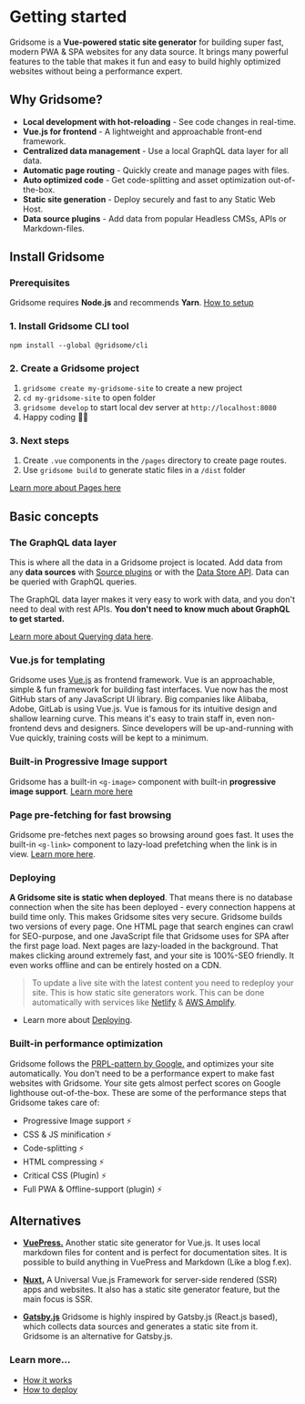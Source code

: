 # Getting started
Gridsome is a **Vue-powered static site generator** for building super fast, modern PWA & SPA websites for any data source. It brings many powerful features to the table that makes it fun and easy to build highly optimized websites without being a performance expert.

## Why Gridsome?

- **Local development with hot-reloading** - See code changes in real-time.
- **Vue.js for frontend** - A lightweight and approachable front-end framework.
- **Centralized data management** - Use a local GraphQL data layer for all data.
- **Automatic page routing** - Quickly create and manage pages with files.
- **Auto optimized code** - Get code-splitting and asset optimization out-of-the-box.
- **Static site generation** - Deploy securely and fast to any Static Web Host.
- **Data source plugins** - Add data from popular Headless CMSs, APIs or Markdown-files.	 


## Install Gridsome

### Prerequisites
Gridsome requires **Node.js** and recommends **Yarn**. [How to setup](/docs/prerequisites)

### 1. Install Gridsome CLI tool

`npm install --global @gridsome/cli`

### 2. Create a Gridsome project

1. `gridsome create my-gridsome-site` to create a new project </li>
2. `cd my-gridsome-site` to open folder
3. `gridsome develop` to start local dev server at `http://localhost:8080`
4. Happy coding 🎉🙌

### 3. Next steps

1. Create `.vue` components in the `/pages` directory to create page routes.
2. Use `gridsome build` to generate static files in a `/dist` folder

[Learn more about Pages here](/docs/pages)


## Basic concepts

### The GraphQL data layer
This is where all the data in a Gridsome project is located. Add data from any **data sources** with [Source plugins](/plugins) or with the [Data Store API](/docs/data-store-api). Data can be queried with GraphQL queries. 

The GraphQL data layer makes it very easy to work with data, and you don't need to deal with rest APIs. **You don't need to know much about GraphQL to get started.**


[Learn more about Querying data here](/docs/data-query-data).

### Vue.js for templating
Gridsome uses [Vue.js](https://vuejs.org/) as frontend framework. Vue is an approachable, simple & fun framework for building fast interfaces. Vue now has the most GitHub stars of any JavaScript UI library. Big companies like Alibaba, Adobe, GitLab is using Vue.js. Vue is famous for its intuitive design and shallow learning curve. This means it's easy to train staff in, even non-frontend devs and designers. Since developers will be up-and-running with Vue quickly, training costs will be kept to a minimum.


### Built-in Progressive Image support
Gridsome has a built-in `<g-image>` component with built-in **progressive image support**.
[Learn more here](/docs/images)

### Page pre-fetching for fast browsing
Gridsome pre-fetches next pages so browsing around goes fast. It uses the built-in `<g-link>` component to lazy-load prefetching when the link is in view. [Learn more here](/docs/linking).


### Deploying

**A Gridsome site is static when deployed**. That means there is no database connection when the site has been deployed - every connection happens at build time only. This makes Gridsome sites very secure. Gridsome builds two versions of every page. One HTML page that search engines can crawl for SEO-purpose, and one JavaScript file that Gridsome uses for SPA after the first page load. Next pages are lazy-loaded in the background. That makes clicking around extremely fast, and your site is 100%-SEO friendly. It even works offline and can be entirely hosted on a CDN.

> To update a live site with the latest content you need to redeploy your site. This is how static site generators work. This can be done automatically with services like [Netlify](https://netlify.com) & [AWS Amplify](https://aws.amazon.com/amplify/console).

- Learn more about [Deploying](/docs/deployment).

### Built-in performance optimization

Gridsome follows the [PRPL-pattern by Google.](https://developers.google.com/web/fundamentals/performance/prpl-pattern/) and optimizes your site automatically. You don't need to be a performance expert to make fast websites with Gridsome. Your site gets almost perfect scores on Google lighthouse out-of-the-box. These are some of the performance steps that Gridsome takes care of:

- Progressive Image support ⚡️ 
- CSS & JS minification ⚡️ 
- Code-splitting ⚡️ 
- HTML compressing ⚡️ 
- Critical CSS (Plugin) ⚡️ 
- Full PWA & Offline-support (plugin) ⚡️


## Alternatives

-    **[VuePress.](https://vuepress.vuejs.org/)** Another static site generator for Vue.js. It uses local markdown files for content and is perfect for documentation sites. It is possible to build anything in VuePress and Markdown (Like a blog f.ex).

-    **[Nuxt.](https://nuxtjs.org/)** A Universal Vue.js Framework for server-side rendered (SSR) apps and websites. It also has a static site generator feature, but the main focus is SSR.

-	**[Gatsby.js](https://www.gatsbyjs.org/)**  Gridsome is highly inspired by Gatsby.js (React.js based), which collects data sources and generates a static site from it. Gridsome is an alternative for Gatsby.js.


### Learn more...

- [How it works](/docs/how-it-works)
- [How to deploy](/docs/deployment)
